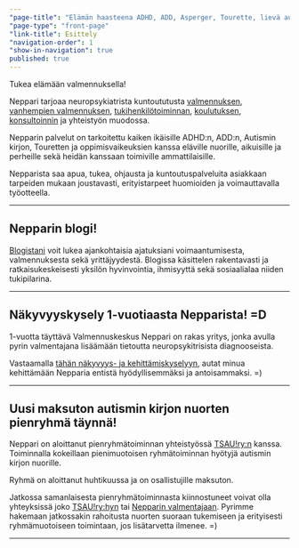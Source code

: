 ```yaml
---
"page-title": "Elämän haasteena ADHD, ADD, Asperger, Tourette, lievä autismi?"
"page-type": "front-page"
"link-title": Esittely
"navigation-order": 1
"show-in-navigation": true
published: true
---
```













Tukea elämään valmennuksella!

Neppari tarjoaa neuropsykiatrista kuntoututusta [valmennuksen](/valmennus), [vanhempien valmennuksen](/vanhempien-valmennus), [tukihenkilötoiminnan](/ammatillinen-tukihenkilotoiminta), [koulutuksen](/konsultointi-ja-koulutus), [konsultoinnin](/konsultointi-ja-koulutus) ja yhteistyön muodossa.

Nepparin palvelut on tarkoitettu kaiken ikäisille ADHD:n, ADD:n, Autismin kirjon, Touretten ja oppimisvaikeuksien kanssa eläville nuorille, aikuisille ja perheille sekä heidän kanssaan toimiville ammattilaisille.

Nepparista saa apua, tukea, ohjausta ja kuntoutuspalveluita asiakkaan tarpeiden mukaan joustavasti, erityistarpeet huomioiden ja voimauttavalla työotteella.

___

## Nepparin blogi!

[Blogistani](/blogi) voit lukea ajankohtaisia ajatuksiani voimaantumisesta, valmennuksesta sekä yrittäjyydestä. Blogissa käsittelen rakentavasti ja ratkaisukeskeisesti yksilön hyvinvointia, ihmisyyttä sekä sosiaalialaa niiden tukipilarina.

___

## Näkyvyyskysely 1-vuotiaasta Nepparista! =D

1-vuotta täyttävä Valmennuskeskus Neppari on rakas yritys, jonka avulla pyrin valmentajana lisäämään tietoutta neuropsykitrisista diagnooseista.

Vastaamalla [tähän näkyvyys- ja kehittämiskyselyyn](https://docs.google.com/forms/d/176dqWqr1rtptN2gY9Z10OUQjiLbrq1T9Zu-S_kPgq-U/viewform), autat minua kehittämään Nepparia entistä hyödyllisemmäksi ja antoisammaksi. =)

___

## Uusi maksuton autismin kirjon nuorten pienryhmä täynnä!

Neppari on aloittanut pienryhmätoiminnan yhteistyössä [TSAU!ry:n](http://www.tsau.net/) kanssa.
Toiminnalla kokeillaan pienimuotoisen ryhmätoiminnan hyötyjä autismin kirjon nuorille.

Ryhmä on aloittanut huhtikuussa ja on osallistujille maksuton.

Jatkossa samanlaisesta pienryhmätoiminnasta kiinnostuneet voivat olla yhteyksissä joko [TSAU!ry:hyn](http://www.tsau.net/) tai [Nepparin valmentajaan](/ota-yhteytta). Pyrimme hakemaan jatkossakin rahoitusta nuorten suoraan tukemiseen ja erityisesti ryhmämuotoiseen toimintaan, jos lisätarvetta ilmenee. =)

___
